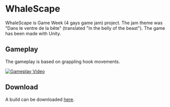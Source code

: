 # WhaleScape
WhaleScape is Game Week (4 gays game jam) project. The jam theme was "Dans le ventre de la bête" (translated "In the belly of the beast"). The game has been made with Unity.

## Gameplay
The gameplay is based on grappling hook movements.

[![Gameplay Video](https://i.imgur.com/Y7otzqu.jpg)](https://puu.sh/DoP8L/0b8a78d19e.mp4 "Gameplay Video")

## Download
A build can be downloaded [here](https://mega.nz/#!HUlxlSZC!K2d9vI0b-6Ku1tkj6ysGJ3JlqRXE8OL97TqpRXKfKjs).
